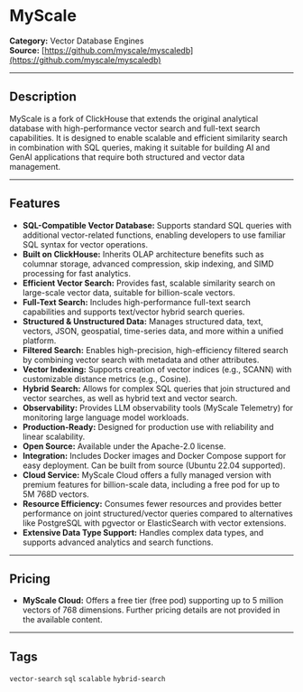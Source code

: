 # MyScale

**Category:** Vector Database Engines  
**Source:** [https://github.com/myscale/myscaledb](https://github.com/myscale/myscaledb)

---

## Description

MyScale is a fork of ClickHouse that extends the original analytical database with high-performance vector search and full-text search capabilities. It is designed to enable scalable and efficient similarity search in combination with SQL queries, making it suitable for building AI and GenAI applications that require both structured and vector data management.

---

## Features

- **SQL-Compatible Vector Database:** Supports standard SQL queries with additional vector-related functions, enabling developers to use familiar SQL syntax for vector operations.
- **Built on ClickHouse:** Inherits OLAP architecture benefits such as columnar storage, advanced compression, skip indexing, and SIMD processing for fast analytics.
- **Efficient Vector Search:** Provides fast, scalable similarity search on large-scale vector data, suitable for billion-scale vectors.
- **Full-Text Search:** Includes high-performance full-text search capabilities and supports text/vector hybrid search queries.
- **Structured & Unstructured Data:** Manages structured data, text, vectors, JSON, geospatial, time-series data, and more within a unified platform.
- **Filtered Search:** Enables high-precision, high-efficiency filtered search by combining vector search with metadata and other attributes.
- **Vector Indexing:** Supports creation of vector indices (e.g., SCANN) with customizable distance metrics (e.g., Cosine).
- **Hybrid Search:** Allows for complex SQL queries that join structured and vector searches, as well as hybrid text and vector search.
- **Observability:** Provides LLM observability tools (MyScale Telemetry) for monitoring large language model workloads.
- **Production-Ready:** Designed for production use with reliability and linear scalability.
- **Open Source:** Available under the Apache-2.0 license.
- **Integration:** Includes Docker images and Docker Compose support for easy deployment. Can be built from source (Ubuntu 22.04 supported).
- **Cloud Service:** MyScale Cloud offers a fully managed version with premium features for billion-scale data, including a free pod for up to 5M 768D vectors.
- **Resource Efficiency:** Consumes fewer resources and provides better performance on joint structured/vector queries compared to alternatives like PostgreSQL with pgvector or ElasticSearch with vector extensions.
- **Extensive Data Type Support:** Handles complex data types, and supports advanced analytics and search functions.

---

## Pricing

- **MyScale Cloud:** Offers a free tier (free pod) supporting up to 5 million vectors of 768 dimensions. Further pricing details are not provided in the available content.

---

## Tags

`vector-search` `sql` `scalable` `hybrid-search`